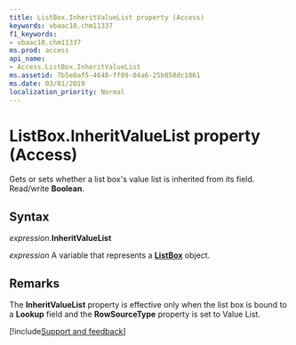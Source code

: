 ```yaml
---
title: ListBox.InheritValueList property (Access)
keywords: vbaac10.chm11337
f1_keywords:
- vbaac10.chm11337
ms.prod: access
api_name:
- Access.ListBox.InheritValueList
ms.assetid: 7b5e0af5-4648-ff09-04a6-25b050dc1861
ms.date: 03/01/2019
localization_priority: Normal
---
```



# ListBox.InheritValueList property (Access)

Gets or sets whether a list box's value list is inherited from its field. Read/write **Boolean**.


## Syntax

_expression_.**InheritValueList**

_expression_ A variable that represents a **[ListBox](Access.ListBox.md)** object.


## Remarks

The **InheritValueList** property is effective only when the list box is bound to a **Lookup** field and the **RowSourceType** property is set to Value List.



[!include[Support and feedback](~/includes/feedback-boilerplate.md)]